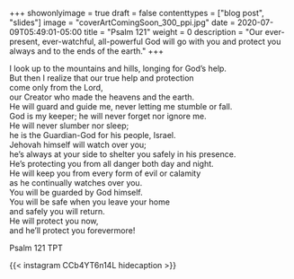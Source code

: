 +++
showonlyimage = true
draft = false
contenttypes = ["blog post", "slides"]
image = "coverArtComingSoon_300_ppi.jpg"
date = 2020-07-09T05:49:01-05:00
title = "Psalm 121"
weight = 0
description = "Our ever-present, ever-watchful, all-powerful God will go with you and protect you always and to the ends of the earth."
+++


<div class='bible-text'>I look up to the mountains and hills, longing for God’s help.<br>
But then I realize that our true help and protection<br>
come only from the Lord,<br>
our Creator who made the heavens and the earth.<br>
He will guard and guide me, never letting me stumble or fall.<br>
God is my keeper; he will never forget nor ignore me.<br>
He will never slumber nor sleep;<br>
he is the Guardian-God for his people, Israel.<br>
Jehovah himself will watch over you;<br>
he’s always at your side to shelter you safely in his presence.<br>
He’s protecting you from all danger both day and night.<br>
He will keep you from every form of evil or calamity<br>
as he continually watches over you.<br>
You will be guarded by God himself.<br>
You will be safe when you leave your home<br>
and safely you will return.<br>
He will protect you now,<br>
and he’ll protect you forevermore!
<p class='bible-reference'>Psalm 121 TPT</p>
</div>

{{< instagram CCb4YT6n14L hidecaption >}}